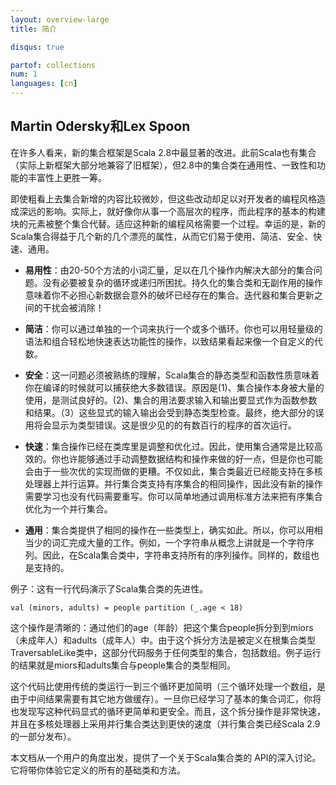 ```yaml
---
layout: overview-large
title: 简介

disqus: true

partof: collections
num: 1
languages: [cn]
---
```

 
## Martin Odersky和Lex Spoon

在许多人看来，新的集合框架是Scala 2.8中最显著的改进。此前Scala也有集合（实际上新框架大部分地兼容了旧框架），但2.8中的集合类在通用性、一致性和功能的丰富性上更胜一筹。  

即使粗看上去集合新增的内容比较微妙，但这些改动却足以对开发者的编程风格造成深远的影响。实际上，就好像你从事一个高层次的程序，而此程序的基本的构建块的元素被整个集合代替。适应这种新的编程风格需要一个过程。幸运的是，新的Scala集合得益于几个新的几个漂亮的属性，从而它们易于使用、简洁、安全、快速、通用。  

- **易用性**：由20-50个方法的小词汇量，足以在几个操作内解决大部分的集合问题。没有必要被复杂的循环或递归所困扰。持久化的集合类和无副作用的操作意味着你不必担心新数据会意外的破坏已经存在的集合。迭代器和集合更新之间的干扰会被消除！

- **简洁**：你可以通过单独的一个词来执行一个或多个循环。你也可以用轻量级的语法和组合轻松地快速表达功能性的操作，以致结果看起来像一个自定义的代数。  

- **安全**：这一问题必须被熟练的理解，Scala集合的静态类型和函数性质意味着你在编译的时候就可以捕获绝大多数错误。原因是(1)、集合操作本身被大量的使用，是测试良好的。(2)、集合的用法要求输入和输出要显式作为函数参数和结果。（3）这些显式的输入输出会受到静态类型检查。最终，绝大部分的误用将会显示为类型错误。这是很少见的的有数百行的程序的首次运行。  

- **快速**：集合操作已经在类库里是调整和优化过。因此，使用集合通常是比较高效的。你也许能够通过手动调整数据结构和操作来做的好一点，但是你也可能会由于一些次优的实现而做的更糟。不仅如此，集合类最近已经能支持在多核处理器上并行运算。并行集合类支持有序集合的相同操作，因此没有新的操作需要学习也没有代码需要重写。你可以简单地通过调用标准方法来把有序集合优化为一个并行集合。  

- **通用**：集合类提供了相同的操作在一些类型上，确实如此。所以，你可以用相当少的词汇完成大量的工作。例如，一个字符串从概念上讲就是一个字符序列。因此，在Scala集合类中，字符串支持所有的序列操作。同样的，数组也是支持的。  

例子：这有一行代码演示了Scala集合类的先进性。

`val (minors, adults) = people partition (_.age < 18)`

这个操作是清晰的：通过他们的age（年龄）把这个集合people拆分到到miors（未成年人）和adults（成年人）中。由于这个拆分方法是被定义在根集合类型TraversableLike类中，这部分代码服务于任何类型的集合，包括数组。例子运行的结果就是miors和adults集合与people集合的类型相同。  

这个代码比使用传统的类运行一到三个循环更加简明（三个循环处理一个数组，是由于中间结果需要有其它地方做缓存）。一旦你已经学习了基本的集合词汇，你将也发现写这种代码显式的循环更简单和更安全。而且，这个拆分操作是非常快速，并且在多核处理器上采用并行集合类达到更快的速度（并行集合类已经Scala 2.9的一部分发布）。  

本文档从一个用户的角度出发，提供了一个关于Scala集合类的 API的深入讨论。它将带你体验它定义的所有的基础类和方法。

